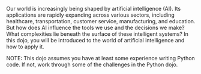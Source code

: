 Our world is increasingly being shaped by artificial intelligence (AI). Its applications are rapidly expanding across various sectors, including healthcare, transportation, customer service, manufacturing, and education. But how does AI influence the tools we use and the decisions we make? What complexities lie beneath the surface of these intelligent systems? In this dojo, you will be introduced to the world of artificial intelligence and how to apply it.

NOTE: This dojo assumes you have at least some experience writing Python code. If not, work through some of the challenges in the Python dojo.